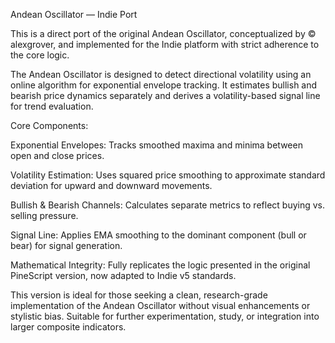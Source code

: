 Andean Oscillator — Indie Port

This is a direct port of the original Andean Oscillator, conceptualized by © alexgrover, and implemented for the Indie platform with strict adherence to the core logic.

The Andean Oscillator is designed to detect directional volatility using an online algorithm for exponential envelope tracking. It estimates bullish and bearish price dynamics separately and derives a volatility-based signal line for trend evaluation.

Core Components:

Exponential Envelopes: Tracks smoothed maxima and minima between open and close prices.

Volatility Estimation: Uses squared price smoothing to approximate standard deviation for upward and downward movements.

Bullish & Bearish Channels: Calculates separate metrics to reflect buying vs. selling pressure.

Signal Line: Applies EMA smoothing to the dominant component (bull or bear) for signal generation.

Mathematical Integrity: Fully replicates the logic presented in the original PineScript version, now adapted to Indie v5 standards.

This version is ideal for those seeking a clean, research-grade implementation of the Andean Oscillator without visual enhancements or stylistic bias. Suitable for further experimentation, study, or integration into larger composite indicators.